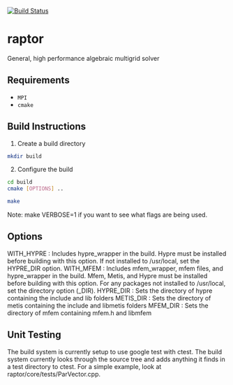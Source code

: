 [![Build Status](https://travis-ci.org/lukeolson/raptor.svg?branch=master)](https://travis-ci.org/lukeolson/raptor)
# raptor

General, high performance algebraic multigrid solver

Requirements
------------

- `MPI`
- `cmake`


Build Instructions
------------------
1. Create a build directory
```bash
mkdir build
```
2. Configure the build

```bash
cd build
cmake [OPTIONS] ..
```

```bash
make
```
Note: make VERBOSE=1 if you want to see what flags are being used.

Options
----------------
WITH_HYPRE : 
    Includes hypre_wrapper in the build.  Hypre must be installed before
    building with this option.  If not installed to /usr/local, set the
    HYPRE_DIR option.
WITH_MFEM : 
    Includes mfem_wrapper, mfem files, and hypre_wrapper in the build. 
    Mfem, Metis, and Hypre must be installed before building with this
    option.  For any packages not installed to /usr/local, set the 
    directory option (<package>_DIR).
HYPRE_DIR : 
    Sets the directory of hypre containing the include and lib folders
METIS_DIR :
    Sets the directory of metis containing the include and libmetis folders
MFEM_DIR :
    Sets the directory of mfem containing mfem.h and libmfem

Unit Testing
------------

The build system is currently setup to use google test with ctest. The build
system currently looks through the source tree and adds anything it finds in a
test directory to ctest. For a simple example, look at
raptor/core/tests/ParVector.cpp.
